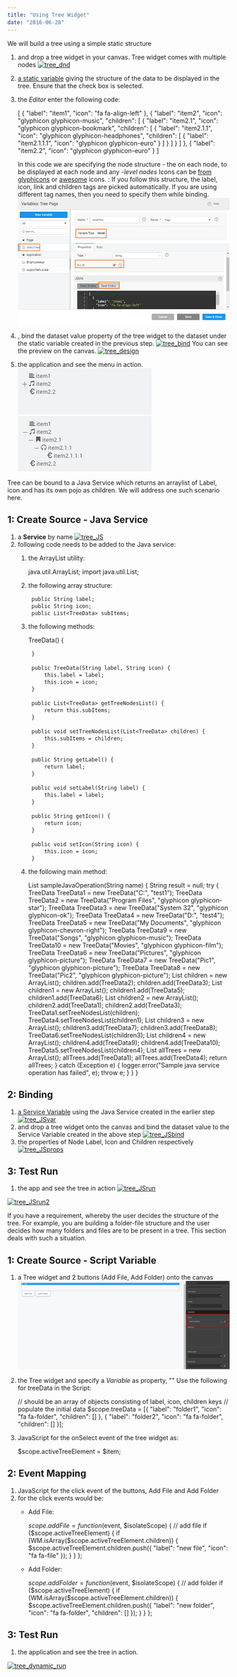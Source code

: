 ```yaml
---
title: "Using Tree Widget"
date: "2016-06-28"
---
```


We will build a tree using a simple static structure

1. and drop a tree widget in your canvas. Tree widget comes with multiple nodes [![tree_dnd](../assets/tree_dnd-1024x576.png)](../assets/tree_dnd.png)
2. [a static variable](/learn/variables/#menu) giving the structure of the data to be displayed in the tree. Ensure that the check box is selected.
3. the _Editor_ enter the following code:
    
    \[
      {
        "label": "item1",
        "icon": "fa fa-align-left"
      },
      {
        "label": "item2",
        "icon": "glyphicon glyphicon-music",
        "children": \[
          {
            "label": "item2.1",
            "icon": "glyphicon glyphicon-bookmark",
            "children": \[
              {
                "label": "item2.1.1",
                "icon": "glyphicon glyphicon-headphones",
                "children": \[
                  {
                    "label": "item2.1.1.1",
                    "icon": "glyphicon glyphicon-euro"
                  }
                \]
              }
            \]
          }
        \]
      },
      {
        "label": "item2.2",
        "icon": "glyphicon glyphicon-euro"
      }
    \]
    
    In this code we are specifying the node structure - the on each node, to be displayed at each node and any _\-level nodes_ Icons can be [from glyphicons](http://getbootstrap.com/components/) or [awesome](https://fortawesome.github.io/Font-Awesome/cheatsheet/) icons. : If you follow this structure, the label, icon, link and children tags are picked automatically. If you are using different tag names, then you need to specify them while binding. [![tree_statvar](../assets/tree_statvar.png)](../assets/tree_statvar.png)
4. , bind the dataset value property of the tree widget to the dataset under the static variable created in the previous step. [![tree_bind](../assets/tree_bind.png)](../assets/tree_bind.png) You can see the preview on the canvas. [![tree_design](../assets/tree_design-1024x576.png)](../assets/tree_design.png)
5. the application and see the menu in action. [![tree_run1](../assets/tree_run1.png)](../assets/tree_run1.png)[![tree_run2](../assets/tree_run2.png)](../assets/tree_run2.png)

Tree can be bound to a Java Service which returns an arraylist of Label, icon and has its own pojo as children. We will address one such scenario here.

## 1: Create Source - Java Service

1. a **Service** by name [![tree_JS](../assets/tree_JS.png)](../assets/tree_JS.png)
2. following code needs to be added to the Java service:
    1. the ArrayList utility:
        
         java.util.ArrayList;
        import java.util.List;
        
    2. the following array structure:
        
            public String label;
            public String icon;
            public List<TreeData> subItems;
        
    3. the following methods:
        
         TreeData() {
        
            }
        
            public TreeData(String label, String icon) {
                this.label = label;
                this.icon = icon;
            }
        
            public List<TreeData> getTreeNodesList() {
                return this.subItems;
            }
        
            public void setTreeNodesList(List<TreeData> children) {
                this.subItems = children;
            }
        
            public String getLabel() {
                return label;
            }
        
            public void setLabel(String label) {
                this.label = label;
            }
        
            public String getIcon() {
                return icon;
            }
        
            public void setIcon(String icon) {
                this.icon = icon;
            }
        
    4. the following main method:
        
         List<TreeData> sampleJavaOperation(String name) {
                String result = null;
                try {
                    TreeData TreeData1 = new TreeData("C:", "test1");
                    TreeData TreeData2 = new TreeData("Program Files", "glyphicon glyphicon-star");
                    TreeData TreeData3 = new TreeData("System 32", "glyphicon glyphicon-ok");
                    TreeData TreeData4 = new TreeData("D:", "test4");
                    TreeData TreeData5 = new TreeData("My Documents", "glyphicon glyphicon-chevron-right");
                    TreeData TreeData9 = new TreeData("Songs", "glyphicon glyphicon-music");
                    TreeData TreeData10 = new TreeData("Movies", "glyphicon glyphicon-film");
                    TreeData TreeData6 = new TreeData("Pictures", "glyphicon glyphicon-picture");
                    TreeData TreeData7 = new TreeData("Pic1", "glyphicon glyphicon-picture");
                    TreeData TreeData8 = new TreeData("Pic2", "glyphicon glyphicon-picture");
                    List<TreeData> children = new ArrayList();
                    children.add(TreeData2);
                    children.add(TreeData3);
                    List<TreeData> children1 = new ArrayList();
                    children1.add(TreeData5);
                    children1.add(TreeData6);
                    List<TreeData> children2 = new ArrayList();
                    children2.add(TreeData1);
                    children2.add(TreeData3);
                    TreeData1.setTreeNodesList(children);
                    TreeData4.setTreeNodesList(children1);
                    List<TreeData> children3 = new ArrayList();
                    children3.add(TreeData7);
                    children3.add(TreeData8);
                    TreeData6.setTreeNodesList(children3);
                    List<TreeData> children4 = new ArrayList();
                    children4.add(TreeData9);
                    children4.add(TreeData10);
                    TreeData5.setTreeNodesList(children4);
                    List<TreeData> allTrees = new ArrayList();
                    allTrees.add(TreeData1);
                    allTrees.add(TreeData4);
                    return allTrees;
                } catch (Exception e) {
                    logger.error("Sample java service operation has failed", e);
                    throw e;
                }
            }
        }
        

## 2: Binding

1. [a Service Variable](/learn/variables/#menu) using the Java Service created in the earlier step [![tree_JSvar](../assets/tree_JSvar.png)](../assets/tree_JSvar.png)
2. and drop a tree widget onto the canvas and bind the dataset value to the Service Variable created in the above step [![tree_JSbind](../assets/tree_JSbind.png)](../assets/tree_JSbind.png)
3. the properties of Node Label, Icon and Children respectively [![tree_JSprops](../assets/tree_JSprops.png)](../assets/tree_JSprops.png)

## 3: Test Run

1. the app and see the tree in action [![tree_JSrun](../assets/tree_JSrun.png)](../assets/tree_JSrun.png)

[![tree_JSrun2](../assets/tree_JSrun2.png)](../assets/tree_JSrun2.png)

If you have a requirement, whereby the user decides the structure of the tree. For example, you are building a folder-file structure and the user decides how many folders and files are to be present in a tree. This section deals with such a situation.

## 1: Create Source - Script Variable

1. a Tree widget and 2 buttons (Add File, Add Folder) onto the canvas [![tree_dynamic_design](../assets/tree_dynamic_design.png)](../assets/tree_dynamic_design.png)
2. the Tree widget and specify a _Variable_ as property, "" Use the following for treeData in the Script:
    
    // should be an array of objects consisting of label, icon, children keys
        // populate the initial data
    $scope.treeData = \[{
            "label": "folder1",
            "icon": "fa fa-folder",
            "children": \[\]
        }, {
            "label": "folder2",
            "icon": "fa fa-folder",
            "children": \[\]
        }\];
    
3. JavaScript for the onSelect event of the tree widget as:
    
    $scope.activeTreeElement = $item;
    

## 2: Event Mapping

1. JavaScript for the click event of the buttons, Add File and Add Folder
2. for the click events would be:
    - Add File:
        
        $scope.addFile = function($event, $isolateScope) {
                // add file
                if ($scope.activeTreeElement) {
                    if (WM.isArray($scope.activeTreeElement.children)) {
                        $scope.activeTreeElement.children.push({
                            "label": "new file",
                            "icon": "fa fa-file"
                        });
                    }
                }
            };
        
    - Add Folder:
        
        $scope.addFolder = function($event, $isolateScope) {
                // add folder
                if ($scope.activeTreeElement) {
                    if (WM.isArray($scope.activeTreeElement.children)) {
                        $scope.activeTreeElement.children.push({
                            "label": "new folder",
                            "icon": "fa fa-folder",
                            "children": \[\]
                        });
                    }
                }
            };
        

## 3: Test Run

1. the application and see the tree in action.

[![tree_dynamic_run](../assets/tree_dynamic_run.png)](../assets/tree_dynamic_run.png)
